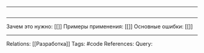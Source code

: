 
___
```

```
___
Зачем это нужно: [[]] 
Примеры применения: [[]] 
Основные ошибки: [[]]
___
Relations: [[Разработка]] 
Tags: #code
References: 
Query: 